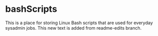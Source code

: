 # bashScripts
This is a place for storing Linux Bash scripts that are used for everyday sysadmin jobs.
This new text is added from readme-edits branch.
